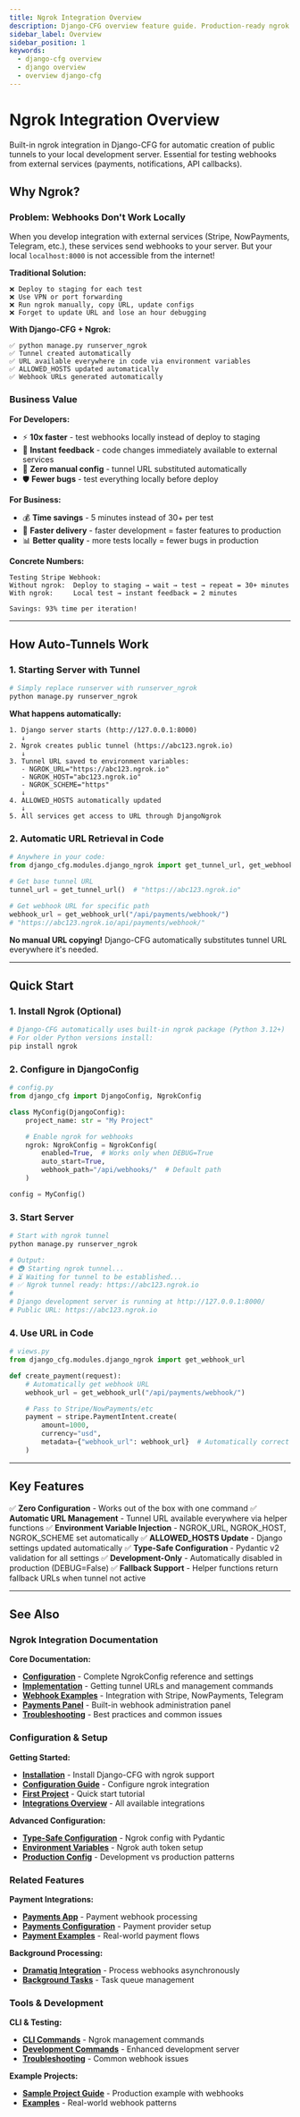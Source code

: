 ```yaml
---
title: Ngrok Integration Overview
description: Django-CFG overview feature guide. Production-ready ngrok integration overview with built-in validation, type safety, and seamless Django integration.
sidebar_label: Overview
sidebar_position: 1
keywords:
  - django-cfg overview
  - django overview
  - overview django-cfg
---
```


# Ngrok Integration Overview

Built-in ngrok integration in Django-CFG for automatic creation of public tunnels to your local development server. Essential for testing webhooks from external services (payments, notifications, API callbacks).

## Why Ngrok?

### Problem: Webhooks Don't Work Locally

When you develop integration with external services (Stripe, NowPayments, Telegram, etc.), these services send webhooks to your server. But your local `localhost:8000` is not accessible from the internet!

**Traditional Solution:**
```
❌ Deploy to staging for each test
❌ Use VPN or port forwarding
❌ Run ngrok manually, copy URL, update configs
❌ Forget to update URL and lose an hour debugging
```

**With Django-CFG + Ngrok:**
```
✅ python manage.py runserver_ngrok
✅ Tunnel created automatically
✅ URL available everywhere in code via environment variables
✅ ALLOWED_HOSTS updated automatically
✅ Webhook URLs generated automatically
```

### Business Value

**For Developers:**
- ⚡ **10x faster** - test webhooks locally instead of deploy to staging
- 🔄 **Instant feedback** - code changes immediately available to external services
- 🎯 **Zero manual config** - tunnel URL substituted automatically
- 🛡️ **Fewer bugs** - test everything locally before deploy

**For Business:**
- 💰 **Time savings** - 5 minutes instead of 30+ per test
- 🚀 **Faster delivery** - faster development = faster features to production
- 📊 **Better quality** - more tests locally = fewer bugs in production

**Concrete Numbers:**
```
Testing Stripe Webhook:
Without ngrok:  Deploy to staging → wait → test → repeat = 30+ minutes
With ngrok:     Local test → instant feedback = 2 minutes

Savings: 93% time per iteration!
```

---

## How Auto-Tunnels Work

### 1. Starting Server with Tunnel

```bash
# Simply replace runserver with runserver_ngrok
python manage.py runserver_ngrok
```

**What happens automatically:**

```
1. Django server starts (http://127.0.0.1:8000)
   ↓
2. Ngrok creates public tunnel (https://abc123.ngrok.io)
   ↓
3. Tunnel URL saved to environment variables:
   - NGROK_URL="https://abc123.ngrok.io"
   - NGROK_HOST="abc123.ngrok.io"
   - NGROK_SCHEME="https"
   ↓
4. ALLOWED_HOSTS automatically updated
   ↓
5. All services get access to URL through DjangoNgrok
```

### 2. Automatic URL Retrieval in Code

```python
# Anywhere in your code:
from django_cfg.modules.django_ngrok import get_tunnel_url, get_webhook_url

# Get base tunnel URL
tunnel_url = get_tunnel_url()  # "https://abc123.ngrok.io"

# Get webhook URL for specific path
webhook_url = get_webhook_url("/api/payments/webhook/")
# "https://abc123.ngrok.io/api/payments/webhook/"
```

**No manual URL copying!** Django-CFG automatically substitutes tunnel URL everywhere it's needed.

---

## Quick Start

### 1. Install Ngrok (Optional)

```bash
# Django-CFG automatically uses built-in ngrok package (Python 3.12+)
# For older Python versions install:
pip install ngrok
```

### 2. Configure in DjangoConfig

```python
# config.py
from django_cfg import DjangoConfig, NgrokConfig

class MyConfig(DjangoConfig):
    project_name: str = "My Project"

    # Enable ngrok for webhooks
    ngrok: NgrokConfig = NgrokConfig(
        enabled=True,  # Works only when DEBUG=True
        auto_start=True,
        webhook_path="/api/webhooks/"  # Default path
    )

config = MyConfig()
```

### 3. Start Server

```bash
# Start with ngrok tunnel
python manage.py runserver_ngrok

# Output:
# 🚇 Starting ngrok tunnel...
# ⏳ Waiting for tunnel to be established...
# ✅ Ngrok tunnel ready: https://abc123.ngrok.io
#
# Django development server is running at http://127.0.0.1:8000/
# Public URL: https://abc123.ngrok.io
```

### 4. Use URL in Code

```python
# views.py
from django_cfg.modules.django_ngrok import get_webhook_url

def create_payment(request):
    # Automatically get webhook URL
    webhook_url = get_webhook_url("/api/payments/webhook/")

    # Pass to Stripe/NowPayments/etc
    payment = stripe.PaymentIntent.create(
        amount=1000,
        currency="usd",
        metadata={"webhook_url": webhook_url}  # Automatically correct URL!
    )
```

---

## Key Features

✅ **Zero Configuration** - Works out of the box with one command
✅ **Automatic URL Management** - Tunnel URL available everywhere via helper functions
✅ **Environment Variable Injection** - NGROK_URL, NGROK_HOST, NGROK_SCHEME set automatically
✅ **ALLOWED_HOSTS Update** - Django settings updated automatically
✅ **Type-Safe Configuration** - Pydantic v2 validation for all settings
✅ **Development-Only** - Automatically disabled in production (DEBUG=False)
✅ **Fallback Support** - Helper functions return fallback URLs when tunnel not active

---

## See Also

### Ngrok Integration Documentation

**Core Documentation:**
- **[Configuration](./configuration)** - Complete NgrokConfig reference and settings
- **[Implementation](./implementation)** - Getting tunnel URLs and management commands
- **[Webhook Examples](./webhook-examples)** - Integration with Stripe, NowPayments, Telegram
- **[Payments Panel](./payments-panel)** - Built-in webhook administration panel
- **[Troubleshooting](./troubleshooting)** - Best practices and common issues

### Configuration & Setup

**Getting Started:**
- **[Installation](/getting-started/installation)** - Install Django-CFG with ngrok support
- **[Configuration Guide](/getting-started/configuration)** - Configure ngrok integration
- **[First Project](/getting-started/first-project)** - Quick start tutorial
- **[Integrations Overview](/features/integrations/overview)** - All available integrations

**Advanced Configuration:**
- **[Type-Safe Configuration](/fundamentals/core/type-safety)** - Ngrok config with Pydantic
- **[Environment Variables](/fundamentals/configuration/environment)** - Ngrok auth token setup
- **[Production Config](/guides/production-config)** - Development vs production patterns

### Related Features

**Payment Integrations:**
- **[Payments App](/features/built-in-apps/payments/overview)** - Payment webhook processing
- **[Payments Configuration](/features/built-in-apps/payments/configuration)** - Payment provider setup
- **[Payment Examples](/features/built-in-apps/payments/examples)** - Real-world payment flows

**Background Processing:**
- **[Dramatiq Integration](/features/integrations/dramatiq/overview)** - Process webhooks asynchronously
- **[Background Tasks](/features/built-in-apps/operations/tasks)** - Task queue management

### Tools & Development

**CLI & Testing:**
- **[CLI Commands](/cli/introduction)** - Ngrok management commands
- **[Development Commands](/cli/commands/development)** - Enhanced development server
- **[Troubleshooting](/guides/troubleshooting)** - Common webhook issues

**Example Projects:**
- **[Sample Project Guide](/guides/sample-project/overview)** - Production example with webhooks
- **[Examples](/guides/examples)** - Real-world webhook patterns
